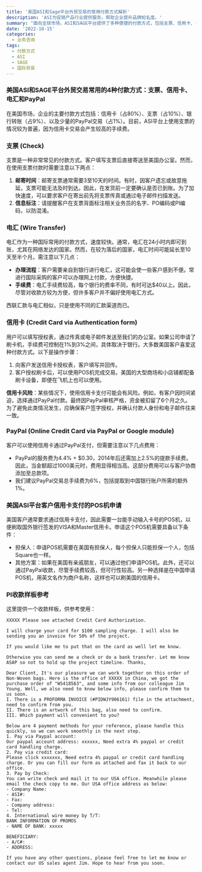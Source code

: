 ```yaml
---
title: '美国ASI和Sage平台外贸交易的常用付款方式解析'
description: 'ASI为促销产品行业提供服务，帮助企业提升品牌知名度。'
summary: "面向全球市场，ASI和SAGE平台提供了多种便捷的付款方式，包括支票、信用卡、电汇和PayPal。这些方式在提高交易效率、保障资金安全方面各有利弊。本文详细解析这些方式的应用、优势与注意事项，帮助企业选择最适合的支付手段。"
date: '2022-10-15'
categories:
  - 业务咨询
tags:
  - 付款方式
  - ASI
  - SAGE
  - 国际贸易
---
```


### 美国ASI和SAGE平台外贸交易常用的4种付款方式：支票、信用卡、电汇和PayPal

在美国市场，企业的主要付款方式包括：信用卡（占80%）、支票（占10%）、银行转账（占9%）、以及少量的PayPal交易（占1%）。目前，ASI平台上使用支票的情况较为普遍，因为信用卡交易会产生较高的手续费。

### 支票 (Check)

支票是一种非常常见的付款方式。客户填写支票后直接寄送至美国办公室。然而，在使用支票付款时需要注意以下两点：

1. **邮寄时间**：邮寄支票通常需要3至10天的时间。有时，因客户遗忘或故意拖延，支票可能无法及时到达。因此，在发货前一定要确认是否已到账。为了加快速度，可以要求客户在寄出前先将支票传真或通过电子邮件扫描发送。
2. **信息标注**：请提醒客户在支票背面标注相关业务员的名字、PO编码或PI编码，以防混淆。

### 电汇 (Wire Transfer)

电汇作为一种国际常用的付款方式，速度较快。通常，电汇在24小时内即可到账，尤其在网络发达的国家。然而，在较为落后的国家，电汇时间可能延长至10天至半个月。需注意以下几点：

- **办理流程**：客户需要亲自到银行进行电汇，这可能会使一些客户感到不便。常进行国际采购的客户可以办理网上付款，方便快捷。
- **手续费**：电汇手续费较高，每个银行的费率不同，有时可达$40以上。因此，尽管对收款方较为方便，但许多客户并不偏好使用电汇方式。

西联汇款与电汇相似，只是使用不同的汇款渠道而已。

### 信用卡 (Credit Card via Authentication form)

用户可以填写授权表，通过传真或电子邮件发送至我们的办公室。如果公司申请了刷卡机，手续费可控制在1%到3%之间，具体取决于银行。大多数美国客户喜爱这种付款方式。以下是操作步骤：

1. 向客户发送信用卡授权表，客户填写并回传。
2. 客户授权刷卡后，可以使用POS机完成交易。美国的大型商场和小店铺都配备刷卡设备，即便在飞机上也可以使用。

**信用卡风险**：某些情况下，使用信用卡支付可能会有风险。例如，有客户因时间紧迫，选择通过PayPal付款。最终因PayPal审核严格，资金被扣留了6个月之久。为了避免此类情况发生，应确保客户签字授权，并确认付款人身份和电子邮件往来一致。

### PayPal (Online Credit Card via PayPal or Google module)

客户可以使用信用卡通过PayPal支付，但需要注意以下几点费用：

- PayPal的服务费为4.4% + $0.30，2014年后还需加上2.5%的提款手续费。因此，当金额超过1000美元时，费用显得相当高。这部分费用可以与客户协商添加至总款项。
- 我们建议PayPal交易总手续费为6%，包括提取到中国银行账户所需的额外1%。

### 美国ASI平台客户信用卡支付的POS机申请

美国客户通常要求通过信用卡支付，因此需要一台能手动输入卡号的POS机，以便刷取国外银行签发的VISA和Master信用卡。申请这个POS机需要具备以下条件：

- 担保人：申请POS机需要在美国有担保人，每个担保人只能担保一个人，包括Square也一样。
- 其他方案：如果在美国有亲戚朋友，可以通过他们申请POS机。此外，还可以通过PayPal收款，尽管手续费较高，但可行性较高。另一种选择是在中国申请POS机，用英文名作为商户名称，这样也可以刷美国的信用卡。

### PI收款样板参考

这里提供一个收款样板，供参考使用：
```
XXXXX Please see attached Credit Card Authorization.

I will charge your card for $100 sampling charge. I will also be sending you an invoice for 50% of the project.

If you would like me to put that on the card as well let me know.

Otherwise you can send me a check or do a bank transfer. Let me know ASAP so not to hold up the project timeline. Thanks,

Dear Client, It's our pleasure we can work together on this order of Non-Woven bags. Here is the office of XXXXX in China, we got the purchase order of "WS418563", and some info from our colleague Jim Young. Well, we also need to know below info, please confirm them to us soon.
I. There is a PROFORMA INVOICE (#PIDWJY906161) file in the attachment, need to confirm from you.
II. There is an artwork of this bag, also need to confirm.
III. Which payment will convenient to you?

Below are 4 payment methods for your reference, please handle this quickly, so we can work smoothly in the next step.
1. Pay via Paypal account:
Our paypal account address: xxxxxx, Need extra 4% paypal or credit card handling charge.
2. Pay via credit card:
Please click xxxxxxx, Need extra 4% paypal or credit card handling charge. Or you can fill our form as attached and fax it back to our office.
3. Pay by Check:
You can write check and mail it to our USA office. Meanwhile please email the check copy to me. Our USA office address as below:
- Company Name:
- ASI#:
- Fax:
- Company address:
- Tel:
4. International wire money by T/T:
BANK INFORMATION OF PROMOS
- NAME OF BANK: xxxxx

BENEFICIARY:
- A/C#: 
- ADDRESS:

If you have any other questions, please feel free to let me know or contact our US sales agent Jim. Hope to hear from you soon.
```